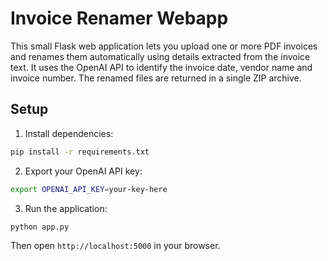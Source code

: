 # Invoice Renamer Webapp

This small Flask web application lets you upload one or more PDF invoices and renames
them automatically using details extracted from the invoice text. It uses the
OpenAI API to identify the invoice date, vendor name and invoice number. The
renamed files are returned in a single ZIP archive.

## Setup

1. Install dependencies:

```bash
pip install -r requirements.txt
```

2. Export your OpenAI API key:

```bash
export OPENAI_API_KEY=your-key-here
```

3. Run the application:

```bash
python app.py
```

Then open `http://localhost:5000` in your browser.
